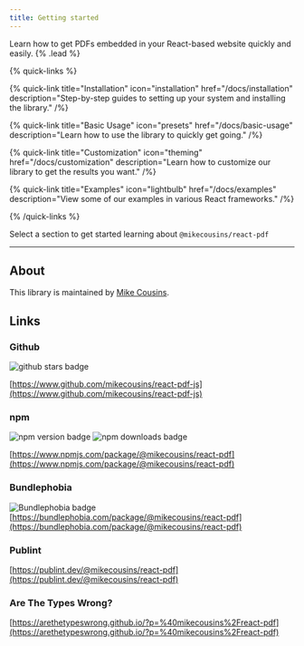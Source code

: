 ```yaml
---
title: Getting started
---
```


Learn how to get PDFs embedded in your React-based website quickly and easily. {% .lead %}

{% quick-links %}

{% quick-link title="Installation" icon="installation" href="/docs/installation" description="Step-by-step guides to setting up your system and installing the library." /%}

{% quick-link title="Basic Usage" icon="presets" href="/docs/basic-usage" description="Learn how to use the library to quickly get going." /%}

{% quick-link title="Customization" icon="theming" href="/docs/customization" description="Learn how to customize our library to get the results you want." /%}

{% quick-link title="Examples" icon="lightbulb" href="/docs/examples" description="View some of our examples in various React frameworks." /%}

{% /quick-links %}

Select a section to get started learning about `@mikecousins/react-pdf`

---

## About

This library is maintained by [Mike Cousins](https://mike.cousins.ai).

## Links

### Github

![github stars badge](https://badgen.net/github/stars/mikecousins/react-pdf-js)


[https://www.github.com/mikecousins/react-pdf-js](https://www.github.com/mikecousins/react-pdf-js)


### npm

![npm version badge](https://badgen.net/npm/v/@mikecousins/react-pdf)
![npm downloads badge](https://badgen.net/npm/dm/@mikecousins/react-pdf)


[https://www.npmjs.com/package/@mikecousins/react-pdf](https://www.npmjs.com/package/@mikecousins/react-pdf)

### Bundlephobia
![Bundlephobia badge](https://badgen.net/bundlephobia/minzip/@mikecousins/react-pdf)
[https://bundlephobia.com/package/@mikecousins/react-pdf](https://bundlephobia.com/package/@mikecousins/react-pdf)

### Publint

[https://publint.dev/@mikecousins/react-pdf](https://publint.dev/@mikecousins/react-pdf)

### Are The Types Wrong?

[https://arethetypeswrong.github.io/?p=%40mikecousins%2Freact-pdf](https://arethetypeswrong.github.io/?p=%40mikecousins%2Freact-pdf)
